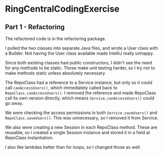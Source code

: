 # RingCentralCodingExercise

## Part 1 - Refactoring

The refactored code is in the refactoring package.

I pulled the two classes into separate Java files, and wrote a User class with a Builder.
Not having the User class available made IntelliJ really unhappy.

Since both existing classes had public constructors, I didn't see the need for any
methods to be static.  Those make unit testing harder, so I try not to make
methods static unless absolutely necessary.

The RepoClass had a reference to a Service instance, but only so it could call `canAccessUsers()`,
which immediately called back to `RepoClass.canAccessUsers()`.  I removed the reference and made RepoClass call
its own version directly, which means `Service,canAccessUsers()` could go away.

We were checking the access permissions in both `Service.saveUsers()` and `RepoClass.saveUsers()`.
This was unnecessary, so I removed it from Service.

We also were creating a new Session in each RepoClass method.  These are reusable,
so I created a single Session instance and stored it in a field at RepoClass instantiation.

I also like lambdas better than for loops, so I changed those as well.




